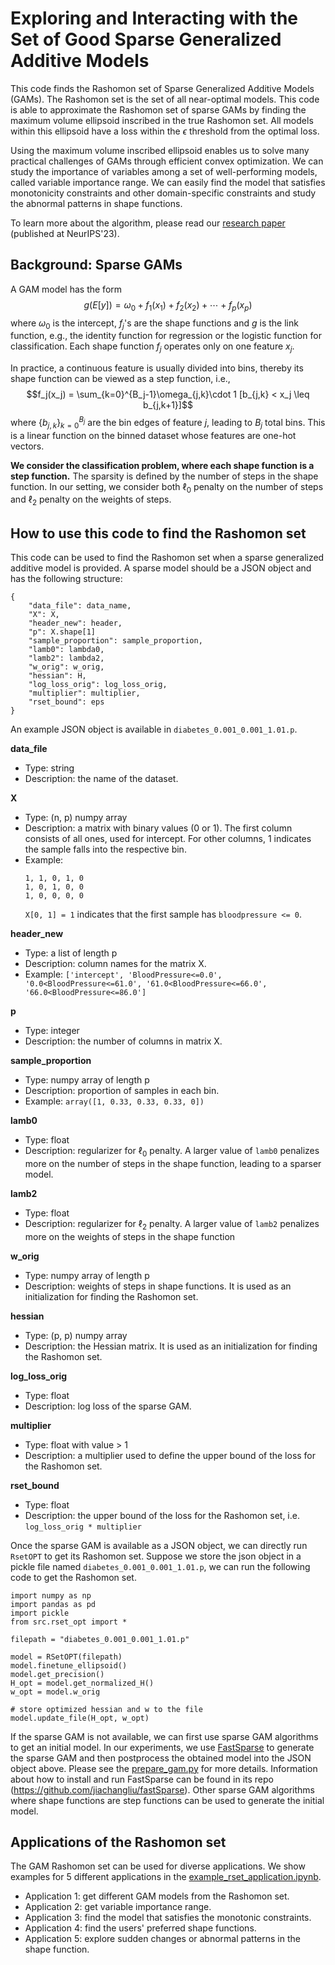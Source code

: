 # Exploring and Interacting with the Set of Good Sparse Generalized Additive Models

This code finds the Rashomon set of Sparse Generalized Additive Models (GAMs). The Rashomon set is the set of all near-optimal models. This code is able to approximate the Rashomon set of sparse GAMs by finding the maximum volume ellipsoid inscribed in the true Rashomon set. All models within this ellipsoid have a loss within the $\epsilon$ threshold from the optimal loss. 

Using the maximum volume inscribed ellipsoid enables us to solve many practical challenges of GAMs through efficient convex optimization. We can study the importance of variables among a set of well-performing models, called variable importance range. We can easily find the model that satisfies monotonicity constraints and other domain-specific constraints and study the abnormal patterns in shape functions. 

To learn more about the algorithm, please read our [research paper](https://arxiv.org/abs/2303.16047) (published at NeurIPS'23).


## Background: Sparse GAMs

A GAM model has the form
$$g(E[y]) = \omega_0 + f_1(x_1) + f_2(x_2) + \cdots + f_p(x_p)$$
where $\omega_0$ is the intercept, $f_j$'s are the shape functions and $g$ is the link function, e.g., the identity function for regression or the logistic function for classification. Each shape function $f_j$ operates only on one feature $x_j$. 

In practice, a continuous feature is usually divided into bins, thereby its shape function can be viewed as a step function, i.e.,
$$f_j(x_j) = \sum_{k=0}^{B_j-1}\omega_{j,k}\cdot 1 [b_{j,k} < x_j \leq b_{j,k+1}]$$
where $\{b_{j,k}\}_{k=0}^{B_j}$ are the bin edges of feature $j$, leading to  $B_j$ total bins. This is a linear function on the binned dataset whose features are one-hot vectors.

**We consider the classification problem, where each shape function is a step function.** The sparsity is defined by the number of steps in the shape function. In our setting, we consider both $\ell_0$ penalty on the number of steps and $\ell_2$ penalty on the weights of steps. 


## How to use this code to find the Rashomon set

This code can be used to find the Rashomon set when a sparse generalized additive model is provided. A sparse model should be a JSON object and has the following structure:
```
{
    "data_file": data_name, 
    "X": X, 
    "header_new": header,
    "p": X.shape[1]
    "sample_proportion": sample_proportion, 
    "lamb0": lambda0,
    "lamb2": lambda2, 
    "w_orig": w_orig, 
    "hessian": H,  
    "log_loss_orig": log_loss_orig,
    "multiplier": multiplier, 
    "rset_bound": eps
}
```

An example JSON object is available in ``diabetes_0.001_0.001_1.01.p``. 

**data_file**
 - Type: string 
 - Description: the name of the dataset. 

**X**
 - Type: (n, p) numpy array
 - Description: a matrix with binary values (0 or 1). The first column consists of all ones, used for intercept. For other columns, 1 indicates the sample falls into the respective bin. 
 - Example:
    ```
    1, 1, 0, 1, 0
    1, 0, 1, 0, 0
    1, 0, 0, 0, 0
    ```
    ``X[0, 1] = 1`` indicates that the first sample has ``bloodpressure <= 0``. 

**header_new** 
 - Type: a list of length p
 - Description: column names for the matrix X. 
 - Example: 
 ```['intercept', 'BloodPressure<=0.0', '0.0<BloodPressure<=61.0', '61.0<BloodPressure<=66.0', '66.0<BloodPressure<=86.0']```

**p**
 - Type: integer
 - Description: the number of columns in matrix X. 

**sample_proportion**
 - Type: numpy array of length p
 - Description: proportion of samples in each bin. 
 - Example:
```array([1, 0.33, 0.33, 0.33, 0])```

**lamb0**
 - Type: float
 - Description: regularizer for $\ell_0$ penalty. A larger value of ``lamb0`` penalizes more on the number of steps in the shape function, leading to a sparser model.  

**lamb2**
 - Type: float
 - Description: regularizer for $\ell_2$ penalty. A larger value of ``lamb2`` penalizes more on the weights of steps in the shape function

**w_orig**
 - Type: numpy array of length p
 - Description: weights of steps in shape functions. It is used as an initialization for finding the Rashomon set. 

**hessian**
 - Type: (p, p) numpy array
 - Description: the Hessian matrix. It is used as an initialization for finding the Rashomon set. 

**log_loss_orig**
 - Type: float
 - Description: log loss of the sparse GAM. 


**multiplier**
 - Type: float with value > 1
 - Description: a multiplier used to define the upper bound of the loss for the Rashomon set. 

**rset_bound** 
 - Type: float
 - Description: the upper bound of the loss for the Rashomon set, i.e. ```log_loss_orig * multiplier```


Once the sparse GAM is available as a JSON object, we can directly run ``RsetOPT`` to get its Rashomon set. Suppose we store the json object in a pickle file named ``diabetes_0.001_0.001_1.01.p``, we can run the following code to get the Rashomon set. 
```
import numpy as np
import pandas as pd
import pickle
from src.rset_opt import *

filepath = "diabetes_0.001_0.001_1.01.p"

model = RSetOPT(filepath)
model.finetune_ellipsoid()
model.get_precision()
H_opt = model.get_normalized_H()
w_opt = model.w_orig

# store optimized hessian and w to the file
model.update_file(H_opt, w_opt)
```


If the sparse GAM is not available, we can first use sparse GAM algorithms to get an initial model. In our experiments, we use [FastSparse](https://arxiv.org/abs/2202.11389)  to generate the sparse GAM and then postprocess the obtained model into the JSON object above. Please see the [prepare_gam.py](https://github.com/chudizhong/GAMsRashomonSet/blob/main/src/prepare_gam.py) for more details. Information about how to install and run FastSparse can be found in its repo (https://github.com/jiachangliu/fastSparse). Other sparse GAM algorithms where shape functions are step functions can be used to generate the initial model. 




## Applications of the Rashomon set

The GAM Rashomon set can be used for diverse applications. We show examples for 5 different applications in the [example_rset_application.ipynb](https://github.com/chudizhong/GAMsRashomonSet/blob/main/example_rset_application.ipynb). 

- Application 1: get different GAM models from the Rashomon set. 
- Application 2: get variable importance range. 
- Application 3: find the model that satisfies the monotonic constraints. 
- Application 4: find the users' preferred shape functions. 
- Application 5: explore sudden changes or abnormal patterns in the shape function. 

